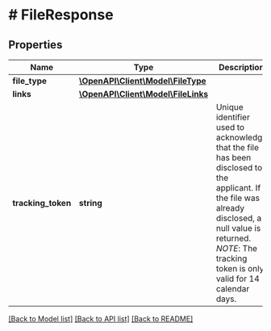 # # FileResponse

## Properties

Name | Type | Description | Notes
------------ | ------------- | ------------- | -------------
**file_type** | [**\OpenAPI\Client\Model\FileType**](FileType.md) |  |
**links** | [**\OpenAPI\Client\Model\FileLinks**](FileLinks.md) |  |
**tracking_token** | **string** | Unique identifier used to acknowledge that the file has been disclosed to the applicant.  If the file was already disclosed, a null value is returned.  *NOTE*: The tracking token is only valid for 14 calendar days. | [optional]

[[Back to Model list]](../../README.md#models) [[Back to API list]](../../README.md#endpoints) [[Back to README]](../../README.md)
